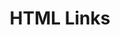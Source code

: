 ---
layout: layouts/article.njk
eleventyNavigation:
  key: html_links
  parent: Home
base_styles_path: ../../css/base.css
background_path: ../../img/background.jpg
css_path_prefix: ../..
tags: html
title: HTML Links
---